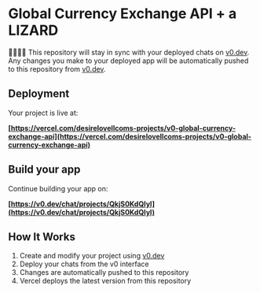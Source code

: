 # Global Currency Exchange API + a LIZARD
🦎🦎🦎🦎
This repository will stay in sync with your deployed chats on [v0.dev](https://v0.dev).
Any changes you make to your deployed app will be automatically pushed to this repository from [v0.dev](https://v0.dev).

## Deployment

Your project is live at:

**[https://vercel.com/desirelovellcoms-projects/v0-global-currency-exchange-api](https://vercel.com/desirelovellcoms-projects/v0-global-currency-exchange-api)**

## Build your app

Continue building your app on:

**[https://v0.dev/chat/projects/QkjS0KdQIyl](https://v0.dev/chat/projects/QkjS0KdQIyl)**

## How It Works

1. Create and modify your project using [v0.dev](https://v0.dev)
2. Deploy your chats from the v0 interface
3. Changes are automatically pushed to this repository
4. Vercel deploys the latest version from this repository
